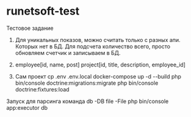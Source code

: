 # runetsoft-test
Тестовое задание

1. Для уникальных показов, можно считать только с разных апи. Которых нет в БД.
Для подсчета количество всего, просто обновляем счетчик и записываем в БД.

2. employee[id, name, post] project[id, title, description, employee_id]

3. Сам проект
cp .env .env.local
docker-compose up -d --build
php bin/console doctrine:migrations:migrate
php bin/console doctrine:fixtures:load

Запуск для парсинга команда db -DB file -File
php bin/console app:executor db